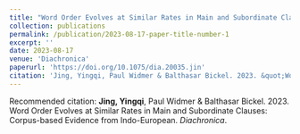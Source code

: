 ```yaml
---
title: "Word Order Evolves at Similar Rates in Main and Subordinate Clauses"
collection: publications
permalink: /publication/2023-08-17-paper-title-number-1
excerpt: ''
date: 2023-08-17
venue: 'Diachronica'
paperurl: 'https://doi.org/10.1075/dia.20035.jin'
citation: 'Jing, Yingqi, Paul Widmer & Balthasar Bickel. 2023. &quot;Word Order Evolves at Similar Rates in Main and Subordinate Clauses.&quot; <i>Diachronica</i>. Online first.'
---
```


Recommended citation: **Jing, Yingqi**, Paul Widmer & Balthasar Bickel. 2023. Word Order Evolves at Similar Rates in Main and Subordinate Clauses: Corpus-based Evidence from Indo-European. *Diachronica*. 

